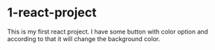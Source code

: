 # 1-react-project
 This is my first react project. I have some button with color option and according to that it will change the background color.
